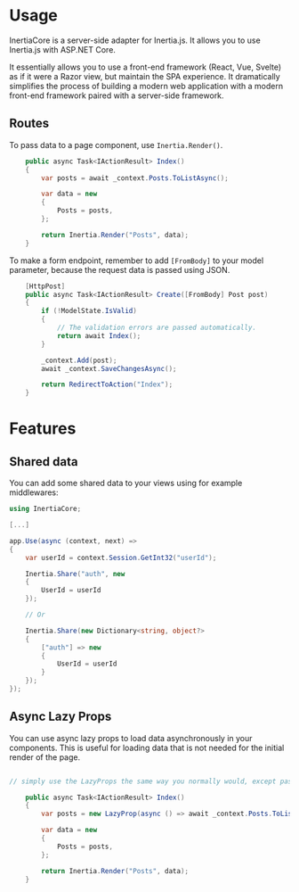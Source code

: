 # Usage

InertiaCore is a server-side adapter for Inertia.js. It allows you to use Inertia.js with ASP.NET Core.

It essentially allows you to use a front-end framework (React, Vue, Svelte) as if it were a Razor view, but maintain the SPA experience. It dramatically simplifies the process of building a modern web application with a modern front-end framework paired with a server-side framework.

## Routes

To pass data to a page component, use `Inertia.Render()`.

```csharp
    public async Task<IActionResult> Index()
    {
        var posts = await _context.Posts.ToListAsync();

        var data = new
        {
            Posts = posts,
        };

        return Inertia.Render("Posts", data);
    }
```

To make a form endpoint, remember to add `[FromBody]` to your model parameter, because the request data is passed using
JSON.

```csharp
    [HttpPost]
    public async Task<IActionResult> Create([FromBody] Post post)
    {
        if (!ModelState.IsValid)
        {
            // The validation errors are passed automatically.
            return await Index();
        }

        _context.Add(post);
        await _context.SaveChangesAsync();

        return RedirectToAction("Index");
    }
```

# Features

## Shared data

You can add some shared data to your views using for example middlewares:

```csharp
using InertiaCore;

[...]

app.Use(async (context, next) =>
{
    var userId = context.Session.GetInt32("userId");

    Inertia.Share("auth", new
    {
        UserId = userId
    });

    // Or

    Inertia.Share(new Dictionary<string, object?>
    {
        ["auth"] => new
        {
            UserId = userId
        }
    });
});
```

## Async Lazy Props

You can use async lazy props to load data asynchronously in your components. This is useful for loading data that is not needed for the initial render of the page.

```csharp

// simply use the LazyProps the same way you normally would, except pass in an async function

    public async Task<IActionResult> Index()
    {
        var posts = new LazyProp(async () => await _context.Posts.ToListAsync());

        var data = new
        {
            Posts = posts,
        };

        return Inertia.Render("Posts", data);
    }
```
